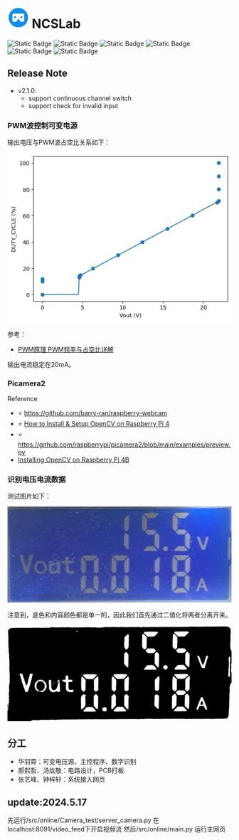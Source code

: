# ![Alt Text](Img/logo.c5f1638c.png) NCSLab 

![Static Badge](https://img.shields.io/badge/Flask-3.0.3-000000?logo=flask)
![Static Badge](https://img.shields.io/badge/OpenCV-4.6.0-5C3EE8?logo=opencv)
![Static Badge](https://img.shields.io/badge/Python-3.8.10-3776AB?logo=python)
![Static Badge](https://img.shields.io/badge/HTML5-_-E34F26?logo=html5)
![Static Badge](https://img.shields.io/badge/Raspberry_Pi-4B-A22846?logo=raspberrypi)
![Static Badge](https://img.shields.io/badge/Debian-12-A81D33?logo=debian)


## Release Note

- v2.1.0: 
  - support continuous channel switch
  - support check for invalid input


### PWM波控制可变电源

输出电压与PWM波占空比关系如下：

![Alt Text](src/offline/PWM/Vout2PWM.png)

参考：
- [PWM原理 PWM频率与占空比详解](https://blog.csdn.net/as480133937/article/details/103439546)

输出电流稳定在20mA。


### Picamera2

Reference
- ⭐️ https://github.com/barry-ran/raspberry-webcam
- ⭐️ [How to Install & Setup OpenCV on Raspberry Pi 4](https://how2electronics.com/how-to-install-setup-opencv-on-raspberry-pi-4)
- ⭐️ https://github.com/raspberrypi/picamera2/blob/main/examples/preview.py
- [Installing OpenCV on Raspberry Pi 4B](https://www.youtube.com/watch?v=OugQIz_vcFo)



### 识别电压电流数据

测试图片如下：

![Alt Text](Camera/IMG_0774.jpeg)

注意到，底色和内容颜色都是单一的，因此我们首先通过二值化将两者分离开来。

![Alt Text](Camera/output.png)


## 分工

- 华羽霄：可变电压源、主控程序、数字识别
- 郝熙哲、汤竑敬：电路设计，PCB打板
- 张艺峰、钟梓轩：系统接入网页


## update:2024.5.17
先运行/src/online/Camera_test/server_camera.py 在localhost:8091/video_feed下开启视频流
然后/src/online/main.py 运行主网页
